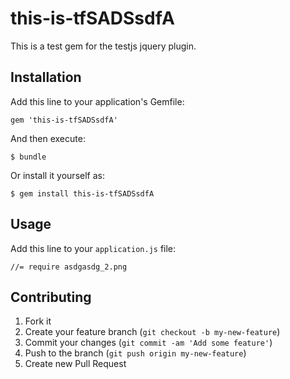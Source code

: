 # this-is-tfSADSsdfA

This is a test gem for the testjs jquery plugin.

## Installation

Add this line to your application's Gemfile:

    gem 'this-is-tfSADSsdfA'

And then execute:

    $ bundle

Or install it yourself as:

    $ gem install this-is-tfSADSsdfA

## Usage

Add this line to your `application.js` file:
  
    //= require asdgasdg_2.png
  

## Contributing

1. Fork it
2. Create your feature branch (`git checkout -b my-new-feature`)
3. Commit your changes (`git commit -am 'Add some feature'`)
4. Push to the branch (`git push origin my-new-feature`)
5. Create new Pull Request
